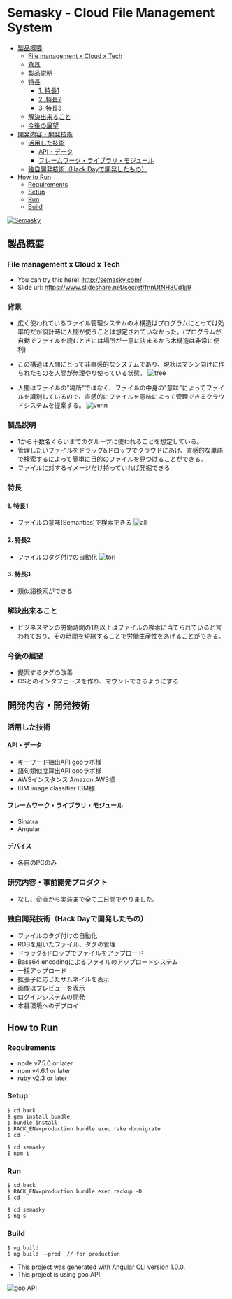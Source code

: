 # Semasky - Cloud File Management System

<!-- START doctoc generated TOC please keep comment here to allow auto update -->
<!-- DON'T EDIT THIS SECTION, INSTEAD RE-RUN doctoc TO UPDATE -->


- [製品概要](#%E8%A3%BD%E5%93%81%E6%A6%82%E8%A6%81)
  - [File management x Cloud x Tech](#file-management-x-cloud-x-tech)
  - [背景](#%E8%83%8C%E6%99%AF)
  - [製品説明](#%E8%A3%BD%E5%93%81%E8%AA%AC%E6%98%8E)
  - [特長](#%E7%89%B9%E9%95%B7)
    - [1. 特長1](#1-%E7%89%B9%E9%95%B71)
    - [2. 特長2](#2-%E7%89%B9%E9%95%B72)
    - [3. 特長3](#3-%E7%89%B9%E9%95%B73)
  - [解決出来ること](#%E8%A7%A3%E6%B1%BA%E5%87%BA%E6%9D%A5%E3%82%8B%E3%81%93%E3%81%A8)
  - [今後の展望](#%E4%BB%8A%E5%BE%8C%E3%81%AE%E5%B1%95%E6%9C%9B)
- [開発内容・開発技術](#%E9%96%8B%E7%99%BA%E5%86%85%E5%AE%B9%E3%83%BB%E9%96%8B%E7%99%BA%E6%8A%80%E8%A1%93)
  - [活用した技術](#%E6%B4%BB%E7%94%A8%E3%81%97%E3%81%9F%E6%8A%80%E8%A1%93)
    - [API・データ](#api%E3%83%BB%E3%83%87%E3%83%BC%E3%82%BF)
    - [フレームワーク・ライブラリ・モジュール](#%E3%83%95%E3%83%AC%E3%83%BC%E3%83%A0%E3%83%AF%E3%83%BC%E3%82%AF%E3%83%BB%E3%83%A9%E3%82%A4%E3%83%96%E3%83%A9%E3%83%AA%E3%83%BB%E3%83%A2%E3%82%B8%E3%83%A5%E3%83%BC%E3%83%AB)
  - [独自開発技術（Hack Dayで開発したもの）](#%E7%8B%AC%E8%87%AA%E9%96%8B%E7%99%BA%E6%8A%80%E8%A1%93hack-day%E3%81%A7%E9%96%8B%E7%99%BA%E3%81%97%E3%81%9F%E3%82%82%E3%81%AE)
- [How to Run](#how-to-run)
  - [Requirements](#requirements)
  - [Setup](#setup)
  - [Run](#run)
  - [Build](#build)

<!-- END doctoc generated TOC please keep comment here to allow auto update -->

[![Semasky](https://i.imgur.com/jfH1NdV.jpg)](https://youtu.be/_hZz8RE6xkE)

## 製品概要
### File management x Cloud x Tech

* You can try this here!: http://semasky.com/
* Slide url: https://www.slideshare.net/secret/fnnUtNH8Cd1jj9

### 背景
* 広く使われているファイル管理システムの木構造はプログラムにとっては効率的だが設計時に人間が使うことは想定されていなかった。(プログラムが自動でファイルを読むときには場所が一意に決まるから木構造は非常に便利)
* この構造は人間にとって非直感的なシステムであり、現状はマシン向けに作られたものを人間が無理やり使っている状態。
![tree](images/tree_small.png)

* 人間はファイルの"場所"ではなく、ファイルの中身の"意味"によってファイルを識別しているので、直感的にファイルを意味によって管理できるクラウドシステムを提案する。
![venn](images/venn.png)

### 製品説明
* 1から十数名くらいまでのグループに使われることを想定している。
* 管理したいファイルをドラッグ&ドロップでクラウドにあげ、直感的な単語で検索するによって簡単に目的のファイルを見つけることができる。
* ファイルに対するイメージだけ持っていれば発掘できる

### 特長

#### 1. 特長1
* ファイルの意味(Semantics)で検索できる
![all](images/all.png)

#### 2. 特長2
* ファイルのタグ付けの自動化
![tori](images/tori.png)

#### 3. 特長3
* 類似語検索ができる

### 解決出来ること
* ビジネスマンの労働時間の1割以上はファイルの検索に当てられていると言われており、その時間を短縮することで労働生産性をあげることができる。

### 今後の展望
* 提案するタグの改善
* OSとのインタフェースを作り、マウントできるようにする

## 開発内容・開発技術
### 活用した技術
#### API・データ
* キーワード抽出API gooラボ様
* 語句類似度算出API gooラボ様
* AWSインスタンス Amazon AWS様
* IBM image classifier IBM様

#### フレームワーク・ライブラリ・モジュール
* Sinatra
* Angular

#### デバイス
* 各自のPCのみ

### 研究内容・事前開発プロダクト
* なし、企画から実装まで全て二日間でやりました。

### 独自開発技術（Hack Dayで開発したもの）
* ファイルのタグ付けの自動化
* RDBを用いたファイル、タグの管理
* ドラッグ&ドロップでファイルをアップロード
* Base64 encodingによるファイルのアップロードシステム
* 一括アップロード
* 拡張子に応じたサムネイルを表示
* 画像はプレビューを表示
* ログインシステムの開発
* 本番環境へのデプロイ

## How to Run

### Requirements
* node v7.5.0 or later
* npm v4.6.1 or later
* ruby v2.3 or later

### Setup
```
$ cd back
$ gem install bundle
$ bundle install 
$ RACK_ENV=production bundle exec rake db:migrate
$ cd -

$ cd semasky
$ npm i
```

### Run
```
$ cd back
$ RACK_ENV=production bundle exec rackup -D
$ cd -

$ cd semasky
$ ng s
```

### Build
```
$ ng build
$ ng build --prod  // for production
```

* This project was generated with [Angular CLI](https://github.com/angular/angular-cli) version 1.0.0.
* This project is using goo API

![goo API](http://u.xgoo.jp/img/sgoo.png)
